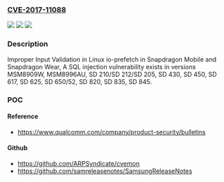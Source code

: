 ### [CVE-2017-11088](https://cve.mitre.org/cgi-bin/cvename.cgi?name=CVE-2017-11088)
![](https://img.shields.io/static/v1?label=Product&message=Snapdragon%20Mobile%2C%20Snapdragon%20Wear&color=blue)
![](https://img.shields.io/static/v1?label=Version&message=n%2Fa&color=blue)
![](https://img.shields.io/static/v1?label=Vulnerability&message=Improper%20Input%20Validation%20in%20io-prefetch&color=brighgreen)

### Description

Improper Input Validation in Linux io-prefetch in Snapdragon Mobile and Snapdragon Wear, A SQL injection vulnerability exists in versions MSM8909W, MSM8996AU, SD 210/SD 212/SD 205, SD 430, SD 450, SD 617, SD 625, SD 650/52, SD 820, SD 835, SD 845.

### POC

#### Reference
- https://www.qualcomm.com/company/product-security/bulletins

#### Github
- https://github.com/ARPSyndicate/cvemon
- https://github.com/samreleasenotes/SamsungReleaseNotes

